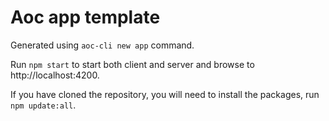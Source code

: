 # Aoc app template

Generated using `aoc-cli new app` command.

Run `npm start` to start both client and server and browse to http://localhost:4200.

If you have cloned the repository, you will need to install the packages, run `npm update:all`.
